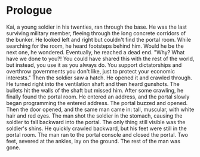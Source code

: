 # Prologue
Kai, a young soldier in his twenties, ran through the base. He was the last surviving military member, fleeing through the long concrete corridors of the bunker. He looked left and right but couldn't find the portal room. While searching for the room, he heard footsteps behind him. Would he be the next one, he wondered. Eventually, he reached a dead end. "Why? What have we done to you?! You could have shared this with the rest of the world, but instead, you use it as you always do. You support dictatorships and overthrow governments you don't like, just to protect your economic interests." Then the soldier saw a hatch. He opened it and crawled through. He turned right into the ventilation shaft and then heard gunshots. The bullets hit the walls of the shaft but missed him. After some crawling, he finally found the portal room. He entered an address, and the portal slowly began programming the entered address. The portal buzzed and opened. Then the door opened, and the same man came in: tall, muscular, with white hair and red eyes. The man shot the soldier in the stomach, causing the soldier to fall backward into the portal. The only thing still visible was the soldier's shins. He quickly crawled backward, but his feet were still in the portal room. The man ran to the portal console and closed the portal. Two feet, severed at the ankles, lay on the ground. The rest of the man was gone.

